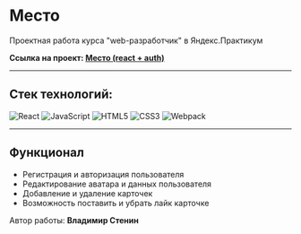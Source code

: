 # **Место**

Проектная работа курса "web-разработчик" в Яндекс.Практикум

**Ссылка на проект: [Место (react + auth)](https://v0vansky.github.io/react-mesto-auth/index.html)**

---

## Стек технологий:

![React](https://img.shields.io/badge/-React-090909?style=for-the-badge&logo=React)
![JavaScript](https://img.shields.io/badge/-JavaScript-090909?style=for-the-badge&logo=JavaScript)
![HTML5](https://img.shields.io/badge/-HTML5-090909?style=for-the-badge&logo=HTML5)
![CSS3](https://img.shields.io/badge/-CSS3-090909?style=for-the-badge&logo=CSS3)
![Webpack](https://img.shields.io/badge/-Webpack-090909?style=for-the-badge&logo=Webpack)

---

## Функционал

- Регистрация и авторизация пользователя
- Редактирование аватара и данных пользователя
- Добавление и удаление карточек
- Возможность поставить и убрать лайк карточке

Автор работы: **Владимир Стенин**
